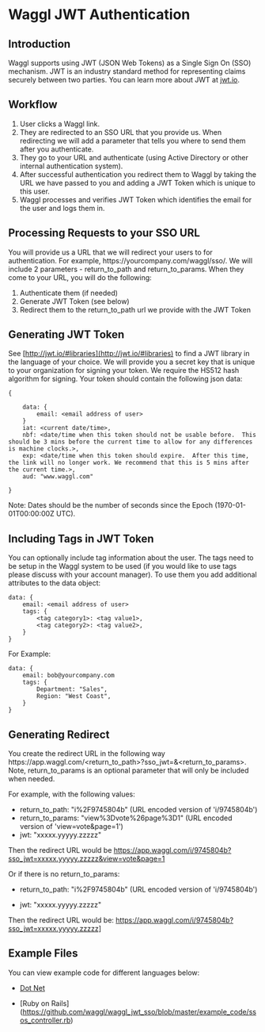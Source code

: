 
# Waggl JWT Authentication

## Introduction

Waggl supports using JWT (JSON Web Tokens) as a Single Sign On (SSO) mechanism.  JWT is an industry standard method for representing claims securely between two parties.  You can learn more about JWT at [jwt.io](http://jwt.io/).

## Workflow

1. User clicks a Waggl link.
2. They are redirected to an SSO URL that you provide us.  When redirecting we will add a parameter that tells you where to send them after you authenticate.
3. They go to your URL and authenticate (using Active Directory or other internal authentication system).
4. After successful authentication you redirect them to Waggl by taking the URL we have passed to you and adding a JWT Token which is unique to this user.
5. Waggl processes and verifies JWT Token which identifies the email for the user and logs them in.

## Processing Requests to your SSO URL

You will provide us a URL that we will redirect your users to for authentication.  For example, https:<i></i>//yourcompany.com/waggl/sso/.  We will include 2 parameters - return\_to\_path and return\_to\_params.  When they come to your URL, you will do the following:

1. Authenticate them (if needed)
2. Generate JWT Token (see below)
3. Redirect them to the return\_to\_path url we provide with the JWT Token

## Generating JWT Token

See [http://jwt.io/#libraries](http://jwt.io/#libraries) to find a JWT library in the language of your choice.  We will provide you a secret key that is unique to your organization for signing your token.  We require the HS512 hash algorithm for signing. Your token should contain the following json data:

	{
	
		data: {
			email: <email address of user>
		}
		iat: <current date/time>,  
		nbf: <date/time when this token should not be usable before.  This should be 3 mins before the current time to allow for any differences is machine clocks.>,  
		exp: <date/time when this token should expire.  After this time, the link will no longer work. We recommend that this is 5 mins after the current time.>,  
		aud: "www.waggl.com"
		
	}

Note: Dates should be the number of seconds since the Epoch (1970-01-01T00:00:00Z UTC).

## Including Tags in JWT Token

You can optionally include tag information about the user.  The tags need to be setup in the Waggl system to be used (if you would like to use tags please discuss with your account manager).  To use them you add additional attributes to the data object:
	
	data: {
		email: <email address of user>
		tags: {
			<tag category1>: <tag value1>,
			<tag category2>: <tag value2>,
		}
	}
	
For Example:

	data: {
		email: bob@yourcompany.com
		tags: {
			Department: "Sales",
			Region: "West Coast",
		}
	}

## Generating Redirect

You create the redirect URL in the following way https:<i></i>//app.waggl.com/\<return\_to\_path>?sso\_jwt=<jwt>&\<return\_to\_params>.  Note, return\_to\_params is an optional parameter that will only be included when needed.

For example, with the following values:

* return\_to\_path: "i%2F9745804b" (URL encoded version of 'i/9745804b')
* return\_to\_params: "view%3Dvote%26page%3D1" (URL encoded version of 'view=vote&page=1')
* jwt: "xxxxx.yyyyy.zzzzz"

Then the redirect URL would be https://app.waggl.com/i/9745804b?sso_jwt=xxxxx.yyyyy.zzzzz&view=vote&page=1



Or if there is no return\_to\_params:

* return\_to\_path: "i%2F9745804b" (URL encoded version of 'i/9745804b')

* jwt: "xxxxx.yyyyy.zzzzz"

Then the redirect URL would be: https://app.waggl.com/i/9745804b?sso_jwt=xxxxx.yyyyy.zzzzz]

## Example Files

You can view example code for different languages below:

- [Dot Net](https://github.com/waggl/waggl_jwt_sso/blob/master/example_code/dot_net.cs)

- [Ruby on Rails] (https://github.com/waggl/waggl_jwt_sso/blob/master/example_code/ssos_controller.rb)





